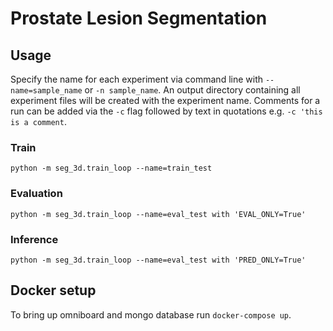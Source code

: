 # Prostate Lesion Segmentation

## Usage
Specify the name for each experiment via command line with `--name=sample_name` or `-n sample_name`.
An output directory containing all experiment files will be created with the experiment name.
Comments for a run can be added via the `-c` flag followed by text in quotations e.g. `-c 'this is a comment`.

### Train
```shell
python -m seg_3d.train_loop --name=train_test
```

### Evaluation
```shell
python -m seg_3d.train_loop --name=eval_test with 'EVAL_ONLY=True'
```

### Inference
```shell
python -m seg_3d.train_loop --name=eval_test with 'PRED_ONLY=True'
```

## Docker setup
To bring up omniboard and mongo database run `docker-compose up`.
